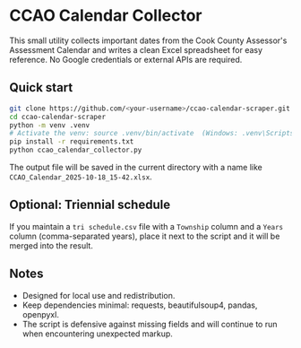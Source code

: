 # CCAO Calendar Collector

This small utility collects important dates from the Cook County Assessor's Assessment Calendar and writes a clean Excel spreadsheet for easy reference. No Google credentials or external APIs are required.

## Quick start

```bash
git clone https://github.com/<your-username>/ccao-calendar-scraper.git
cd ccao-calendar-scraper
python -m venv .venv
# Activate the venv: source .venv/bin/activate  (Windows: .venv\Scripts\activate)
pip install -r requirements.txt
python ccao_calendar_collector.py
```

The output file will be saved in the current directory with a name like `CCAO_Calendar_2025-10-18_15-42.xlsx`.

## Optional: Triennial schedule
If you maintain a `tri schedule.csv` file with a `Township` column and a `Years` column (comma-separated years), place it next to the script and it will be merged into the result.

## Notes
- Designed for local use and redistribution.
- Keep dependencies minimal: requests, beautifulsoup4, pandas, openpyxl.
- The script is defensive against missing fields and will continue to run when encountering unexpected markup.